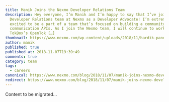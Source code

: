 ```yaml
---
title: Manik Joins the Nexmo Developer Relations Team
description: Hey everyone, I’m Manik and I’m happy to say that I’ve joined the
  Developer Relations team at Nexmo as a Developer Advocate! I’m extremely
  excited to be a part of a team that’s focused on building a community around
  communication APIs. As I join the Nexmo team, I will continue to work on
  TokBox’s OpenTok […]
thumbnail: https://www.nexmo.com/wp-content/uploads/2018/11/hardik-pandya-535344-unsplash.jpg
author: manik
published: true
published_at: 2018-11-07T19:39:49
comments: true
category: team
tags:
  - careers
canonical: https://www.nexmo.com/blog/2018/11/07/manik-joins-nexmo-developer-relations-team-dr
redirect: https://www.nexmo.com/blog/2018/11/07/manik-joins-nexmo-developer-relations-team-dr
---
```

Content to be migrated...